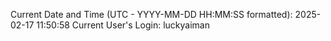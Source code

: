 Current Date and Time (UTC - YYYY-MM-DD HH:MM:SS formatted): 2025-02-17 11:50:58
Current User's Login: luckyaiman
